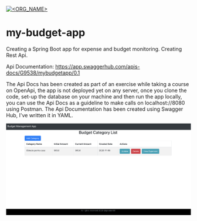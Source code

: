 [![<ORG_NAME>](https://circleci.com/gh/geodan89/my-budget-app.svg?style=svg)](https://circleci/gh/geodan89/my-budget-app)

# my-budget-app

Creating a Spring Boot app for expense and budget monitoring. Creating Rest Api.

Api Documentation: https://app.swaggerhub.com/apis-docs/G9538/mybudgetapp/0.1


The Api Docs has been created as part of an exercise while taking a course on OpenApi, the app is not deployed yet on any server, once you clone the code, set-up the database on your machine and then run the app locally, you can use the Api Docs as a guideline to make calls on localhost://8080 using Postman.
The Api Documentation has been created using Swagger Hub, I've written it in YAML.



![alt text](https://github.com/geodan89/my-budget-app/blob/master/Screenshot%202020-11-09%20at%2022.12.56.png)
